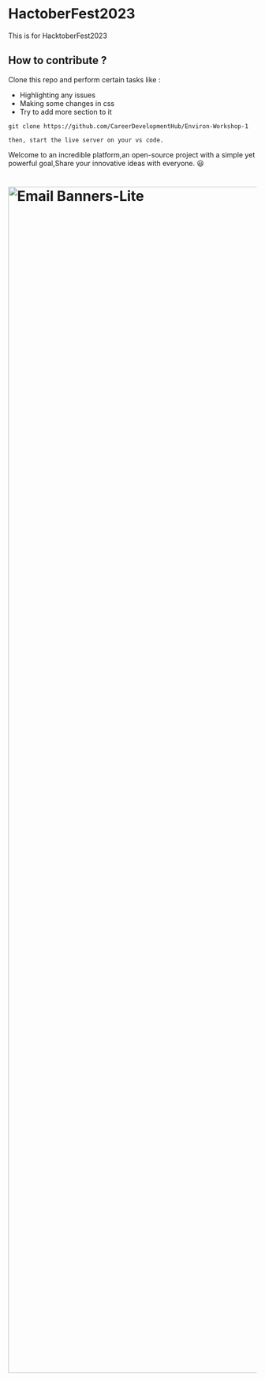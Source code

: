 # HactoberFest2023
This is for HacktoberFest2023
## How to contribute ?

Clone this repo and perform certain tasks like :

- Highlighting any issues
- Making some changes in css
- Try to add more section to it

```
git clone https://github.com/CareerDevelopmentHub/Environ-Workshop-1
```

`then, start the live server on your vs code.`

Welcome to an incredible platform,an open-source project with a simple yet powerful goal,Share your innovative ideas with everyone. 😃
<br>

# <img width="2400" alt="Email Banners-Lite" src="https://user-images.githubusercontent.com/50301680/190843393-c1177849-7870-4c43-bd8b-02f680cf6e03.png">

